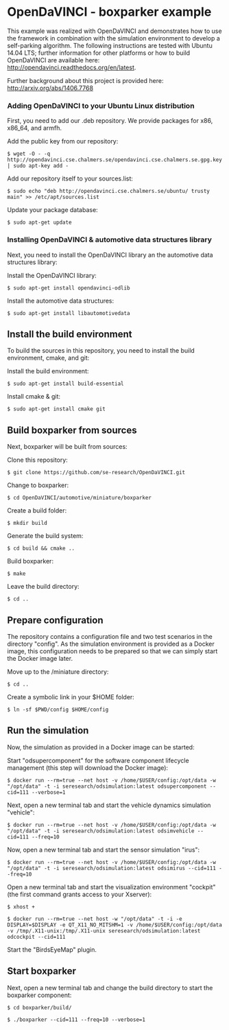 # OpenDaVINCI - boxparker example

This example was realized with OpenDaVINCI and demonstrates how to use the
framework in combination with the simulation environment to develop a
self-parking algorithm. The following instructions are tested with Ubuntu
14.04 LTS; further information for other platforms or how to build
OpenDaVINCI are available here: http://opendavinci.readthedocs.org/en/latest.

Further background about this project is provided here: http://arxiv.org/abs/1406.7768


### Adding OpenDaVINCI to your Ubuntu Linux distribution

First, you need to add our .deb repository. We provide packages for x86,
x86_64, and armfh.

Add the public key from our repository:

    $ wget -O - -q http://opendavinci.cse.chalmers.se/opendavinci.cse.chalmers.se.gpg.key | sudo apt-key add -

Add our repository itself to your sources.list:

    $ sudo echo "deb http://opendavinci.cse.chalmers.se/ubuntu/ trusty main" >> /etc/apt/sources.list

Update your package database:

    $ sudo apt-get update



### Installing OpenDaVINCI & automotive data structures library

Next, you need to install the OpenDaVINCI library an the automotive data
structures library: 

Install the OpenDaVINCI library:

    $ sudo apt-get install opendavinci-odlib

Install the automotive data structures:

    $ sudo apt-get install libautomotivedata



## Install the build environment

To build the sources in this repository, you need to install the
build environment, cmake, and git:

Install the build environment:

    $ sudo apt-get install build-essential

Install cmake & git:

    $ sudo apt-get install cmake git



## Build boxparker from sources

Next, boxparker will be built from sources:

Clone this repository:

    $ git clone https://github.com/se-research/OpenDaVINCI.git

Change to boxparker:

    $ cd OpenDaVINCI/automotive/miniature/boxparker

Create a build folder:

    $ mkdir build

Generate the build system:

    $ cd build && cmake ..

Build boxparker:

    $ make

Leave the build directory:

    $ cd ..



## Prepare configuration

The repository contains a configuration file and two test scenarios in
the directory "config". As the simulation environment is provided as a
Docker image, this configuration needs to be prepared so that we can
simply start the Docker image later.

Move up to the /miniature directory:

    $ cd ..

Create a symbolic link in your $HOME folder:

    $ ln -sf $PWD/config $HOME/config



## Run the simulation

Now, the simulation as provided in a Docker image can be started:

Start "odsupercomponent" for the software component lifecycle management (this step will download the Docker image):

    $ docker run --rm=true --net host -v /home/$USER/config:/opt/data -w "/opt/data" -t -i seresearch/odsimulation:latest odsupercomponent --cid=111 --verbose=1

Next, open a new terminal tab and start the vehicle dynamics simulation "vehicle":

    $ docker run --rm=true --net host -v /home/$USER/config:/opt/data -w "/opt/data" -t -i seresearch/odsimulation:latest odsimvehicle --cid=111 --freq=10

Now, open a new terminal tab and start the sensor simulation "irus":

    $ docker run --rm=true --net host -v /home/$USER/config:/opt/data -w "/opt/data" -t -i seresearch/odsimulation:latest odsimirus --cid=111 --freq=10

Open a new terminal tab and start the visualization environment "cockpit" (the first command grants access to your Xserver):

    $ xhost +

    $ docker run --rm=true --net host -w "/opt/data" -t -i -e DISPLAY=$DISPLAY -e QT_X11_NO_MITSHM=1 -v /home/$USER/config:/opt/data -v /tmp/.X11-unix:/tmp/.X11-unix seresearch/odsimulation:latest odcockpit --cid=111

Start the "BirdsEyeMap" plugin.



## Start boxparker

Next, open a new terminal tab and change the build directory to start the boxparker component:

    $ cd boxparker/build/

    $ ./boxparker --cid=111 --freq=10 --verbose=1

